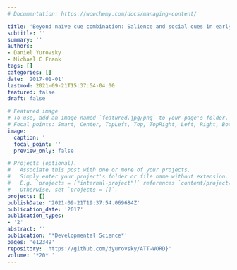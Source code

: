 ```yaml
---
# Documentation: https://wowchemy.com/docs/managing-content/

title: 'Beyond naı̈ve cue combination: Salience and social cues in early word learning'
subtitle: ''
summary: ''
authors:
- Daniel Yurovsky
- Michael C Frank
tags: []
categories: []
date: '2017-01-01'
lastmod: 2021-09-21T15:37:54-04:00
featured: false
draft: false

# Featured image
# To use, add an image named `featured.jpg/png` to your page's folder.
# Focal points: Smart, Center, TopLeft, Top, TopRight, Left, Right, BottomLeft, Bottom, BottomRight.
image:
  caption: ''
  focal_point: ''
  preview_only: false

# Projects (optional).
#   Associate this post with one or more of your projects.
#   Simply enter your project's folder or file name without extension.
#   E.g. `projects = ["internal-project"]` references `content/project/deep-learning/index.md`.
#   Otherwise, set `projects = []`.
projects: []
publishDate: '2021-09-21T19:37:54.069684Z'
publication_date: '2017'
publication_types:
- '2'
abstract: ''
publication: '*Developmental Science*'
pages: 'e12349'
repository: 'https://github.com/dyurovsky/ATT-WORD}'
volume: '*20* '
---
```

